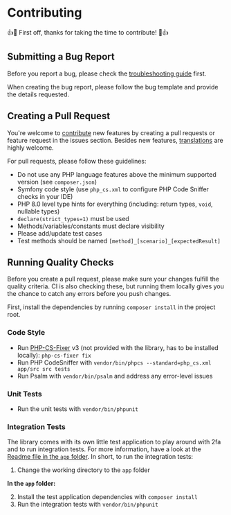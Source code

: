 Contributing
============
👍🎉 First off, thanks for taking the time to contribute! 🎉👍

Submitting a Bug Report
-----------------------

Before you report a bug, please check the [troubleshooting guide](doc/troubleshooting.rst) first.

When creating the bug report, please follow the bug template and provide the details requested.

Creating a Pull Request
-----------------------

You're welcome to [contribute](https://github.com/scheb/2fa/graphs/contributors) new features by creating a pull
requests or feature request in the issues section. Besides new features,
[translations](src/bundle/Resources/translations) are highly welcome.

For pull requests, please follow these guidelines:

- Do not use any PHP language features above the minimum supported version (see `composer.json`)
- Symfony code style (use `php_cs.xml` to configure PHP Code Sniffer checks in your IDE)
- PHP 8.0 level type hints for everything (including: return types, `void`, nullable types)
- `declare(strict_types=1)` must be used
- Methods/variables/constants must declare visibility
- Please add/update test cases
- Test methods should be named `[method]_[scenario]_[expectedResult]`

Running Quality Checks
----------------------

Before you create a pull request, please make sure your changes fulfill the quality criteria. CI is also checking these,
but running them locally gives you the chance to catch any errors before you push changes.

First, install the dependencies by running `composer install` in the project root.

### Code Style

- Run [PHP-CS-Fixer](https://github.com/FriendsOfPHP/PHP-CS-Fixer) v3 (not provided with the library, has to be
  installed locally): `php-cs-fixer fix`
- Run PHP CodeSniffer with `vendor/bin/phpcs --standard=php_cs.xml app/src src tests`
- Run Psalm with `vendor/bin/psalm` and address any error-level issues

### Unit Tests

- Run the unit tests with `vendor/bin/phpunit`

### Integration Tests

The library comes with its own little test application to play around with 2fa and to run integration tests. For more
information, have a look at the [Readme file in the `app` folder](app/README.md). In short, to run the integration
tests:

1) Change the working directory to the `app` folder

**In the `app` folder:**

2) Install the test application dependencies with `composer install`
3) Run the integration tests with `vendor/bin/phpunit`
